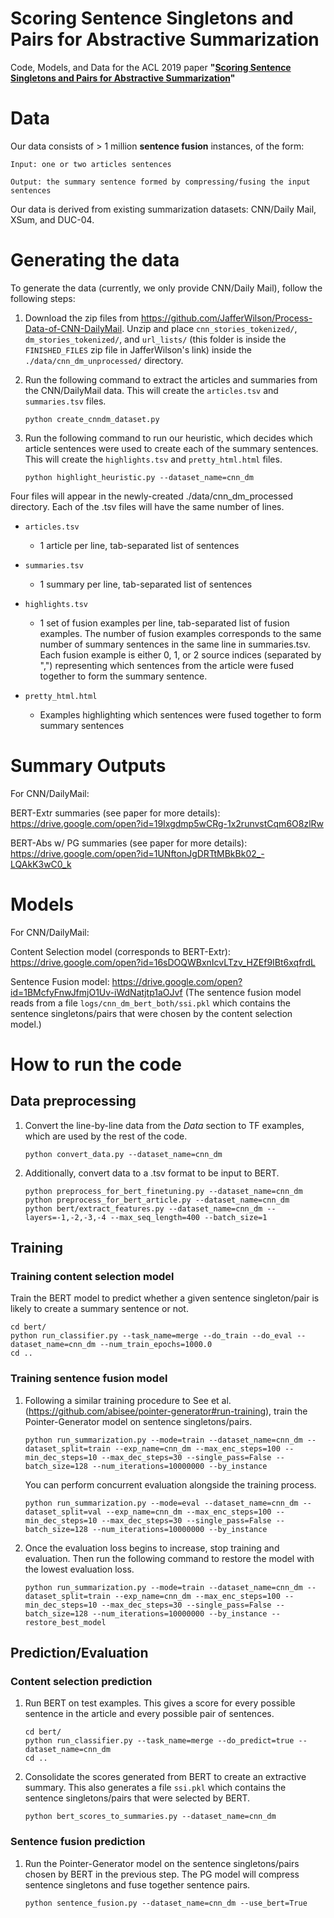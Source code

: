# Scoring Sentence Singletons and Pairs for Abstractive Summarization
Code, Models, and Data for the ACL 2019 paper **"[Scoring Sentence Singletons and Pairs for Abstractive Summarization](https://www.aclweb.org/anthology/P19-1209)"**

# Data

Our data consists of > 1 million **sentence fusion** instances, of the form: 

    Input: one or two articles sentences

    Output: the summary sentence formed by compressing/fusing the input sentences

Our data is derived from existing summarization datasets: CNN/Daily Mail, XSum, and DUC-04.

# Generating the data

To generate the data (currently, we only provide CNN/Daily Mail), follow the following steps:

1) Download the zip files from https://github.com/JafferWilson/Process-Data-of-CNN-DailyMail. Unzip and place `cnn_stories_tokenized/`, `dm_stories_tokenized/`, and `url_lists/` (this folder is inside the `FINISHED_FILES` zip file in JafferWilson's link) inside the `./data/cnn_dm_unprocessed/` directory.
2) Run the following command to extract the articles and summaries from the CNN/DailyMail data. This will create the `articles.tsv` and `summaries.tsv` files.

    ```
    python create_cnndm_dataset.py
    ```
3) Run the following command to run our heuristic, which decides which article sentences were used to create each of the summary sentences. This will create the `highlights.tsv` and `pretty_html.html` files.

    ```
    python highlight_heuristic.py --dataset_name=cnn_dm
    ```

Four files will appear in the newly-created ./data/cnn_dm_processed directory. Each of the .tsv files will have the same number of lines.

* `articles.tsv`
    * 1 article per line, tab-separated list of sentences

* `summaries.tsv`
    * 1 summary per line, tab-separated list of sentences

* `highlights.tsv`
    * 1 set of fusion examples per line, tab-separated list of fusion examples. The number of fusion examples corresponds to the same number of summary sentences in the same line in summaries.tsv. Each fusion example is either 0, 1, or 2 source indices (separated by ",") representing which sentences from the article were fused together to form the summary sentence.

* `pretty_html.html`
    * Examples highlighting which sentences were fused together to form summary sentences



# Summary Outputs

For CNN/DailyMail:

BERT-Extr summaries (see paper for more details): https://drive.google.com/open?id=19Ixgdmp5wCRg-1x2runvstCqm6O8zlRw

BERT-Abs w/ PG summaries (see paper for more details): https://drive.google.com/open?id=1UNftonJgDRTtMBkBk02_-LQAkK3wC0_k

# Models

For CNN/DailyMail:

Content Selection model (corresponds to BERT-Extr): https://drive.google.com/open?id=16sDOQWBxnIcvLTzv_HZEf9IBt6xqfrdL

Sentence Fusion model: https://drive.google.com/open?id=1BMcfyFnwJfmjO1Uv-iWdNatjtp1aOJvf
(The sentence fusion model reads from a file `logs/cnn_dm_bert_both/ssi.pkl` which contains the sentence singletons/pairs that were chosen by the content selection model.)

# How to run the code

## Data preprocessing

1) Convert the line-by-line data from the *Data* section to TF examples, which are used by the rest of the code.

    ```
    python convert_data.py --dataset_name=cnn_dm
    ```

2) Additionally, convert data to a .tsv format to be input to BERT.

    ```
    python preprocess_for_bert_finetuning.py --dataset_name=cnn_dm
    python preprocess_for_bert_article.py --dataset_name=cnn_dm
    python bert/extract_features.py --dataset_name=cnn_dm --layers=-1,-2,-3,-4 --max_seq_length=400 --batch_size=1
    ```

## Training

### Training content selection model

Train the BERT model to predict whether a given sentence singleton/pair is likely to create a summary sentence or not.

    cd bert/
    python run_classifier.py --task_name=merge --do_train --do_eval --dataset_name=cnn_dm --num_train_epochs=1000.0
    cd ..
    

### Training sentence fusion model

1) Following a similar training procedure to See et al. (https://github.com/abisee/pointer-generator#run-training), train the Pointer-Generator model on sentence singletons/pairs.
    ```
    python run_summarization.py --mode=train --dataset_name=cnn_dm --dataset_split=train --exp_name=cnn_dm --max_enc_steps=100 --min_dec_steps=10 --max_dec_steps=30 --single_pass=False --batch_size=128 --num_iterations=10000000 --by_instance
    ```
    You can perform concurrent evaluation alongside the training process.

    ```
    python run_summarization.py --mode=eval --dataset_name=cnn_dm --dataset_split=val --exp_name=cnn_dm --max_enc_steps=100 --min_dec_steps=10 --max_dec_steps=30 --single_pass=False --batch_size=128 --num_iterations=10000000 --by_instance
    ```
    

2) Once the evaluation loss begins to increase, stop training and evaluation. Then run the following command to restore the model with the lowest evaluation loss.
    ```
    python run_summarization.py --mode=train --dataset_name=cnn_dm --dataset_split=train --exp_name=cnn_dm --max_enc_steps=100 --min_dec_steps=10 --max_dec_steps=30 --single_pass=False --batch_size=128 --num_iterations=10000000 --by_instance --restore_best_model
    ```

## Prediction/Evaluation

### Content selection prediction

1) Run BERT on test examples. This gives a score for every possible sentence in the article and every possible pair of sentences.
    ```
    cd bert/
    python run_classifier.py --task_name=merge --do_predict=true --dataset_name=cnn_dm
    cd ..
    ```

2) Consolidate the scores generated from BERT to create an extractive summary. This also generates a file `ssi.pkl` which contains the sentence singletons/pairs that were selected by BERT.
    ```
    python bert_scores_to_summaries.py --dataset_name=cnn_dm
    ```

### Sentence fusion prediction

1) Run the Pointer-Generator model on the sentence singletons/pairs chosen by BERT in the previous step. The PG model will compress sentence singletons and fuse together sentence pairs.
    ```
    python sentence_fusion.py --dataset_name=cnn_dm --use_bert=True
    ```



